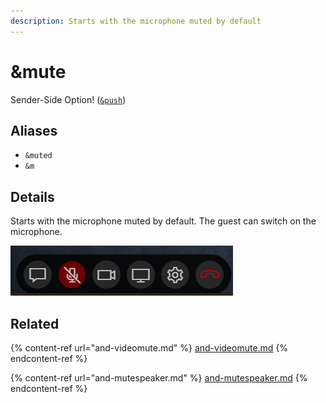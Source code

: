 ```yaml
---
description: Starts with the microphone muted by default
---
```


# \&mute

Sender-Side Option! ([`&push`](push.md))

## Aliases

* `&muted`
* `&m`

## Details

Starts with the microphone muted by default. The guest can switch on the microphone.

![](<../.gitbook/assets/image (1).png>)

## Related

{% content-ref url="and-videomute.md" %}
[and-videomute.md](and-videomute.md)
{% endcontent-ref %}

{% content-ref url="and-mutespeaker.md" %}
[and-mutespeaker.md](and-mutespeaker.md)
{% endcontent-ref %}
